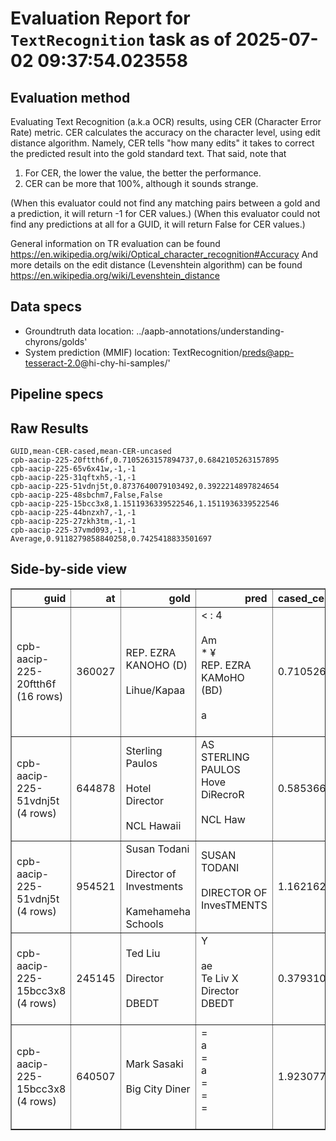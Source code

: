 # Evaluation Report for `TextRecognition` task as of 2025-07-02 09:37:54.023558

## Evaluation method
Evaluating Text Recognition (a.k.a OCR) results, using CER (Character 
Error Rate) metric. CER calculates the accuracy on the character level,
using edit distance algorithm. Namely, CER tells "how many edits" it 
takes to correct the predicted result into the gold standard text. That 
said, note that 

1. For CER, the lower the value, the better the performance.
1. CER can be more that 100%, although it sounds strange. 

(When this evaluator could not find any matching pairs between a gold 
and a prediction, it will return -1 for CER values.)
(When this evaluator could not find any predictions at all for a GUID, 
it will return False for CER values.)

General information on TR evaluation can be found https://en.wikipedia.org/wiki/Optical_character_recognition#Accuracy
And more details on the edit distance (Levenshtein algorithm) can be found https://en.wikipedia.org/wiki/Levenshtein_distance

## Data specs
- Groundtruth data location: ../aapb-annotations/understanding-chyrons/golds'
- System prediction (MMIF) location: TextRecognition/preds@app-tesseract-2.0@hi-chy-hi-samples/'

## Pipeline specs

## Raw Results
```
GUID,mean-CER-cased,mean-CER-uncased
cpb-aacip-225-20ftth6f,0.7105263157894737,0.6842105263157895
cpb-aacip-225-65v6x41w,-1,-1
cpb-aacip-225-31qftxh5,-1,-1
cpb-aacip-225-51vdnj5t,0.8737640079103492,0.3922214897824654
cpb-aacip-225-48sbchm7,False,False
cpb-aacip-225-15bcc3x8,1.1511936339522546,1.1511936339522546
cpb-aacip-225-44bnzxh7,-1,-1
cpb-aacip-225-27zkh3tm,-1,-1
cpb-aacip-225-37vmd093,-1,-1
Average,0.9118279858840258,0.7425418833501697

```

## Side-by-side view
<table border="1" class="dataframe table table-striped" id="sbs-table">
  <thead>
    <tr style="text-align: right;">
      <th>guid</th>
      <th>at</th>
      <th>gold</th>
      <th>pred</th>
      <th>cased_cer</th>
      <th>uncased_cer</th>
    </tr>
  </thead>
  <tbody>
    <tr>
      <td>cpb-aacip-225-20ftth6f (16 rows)</td>
      <td>360027</td>
      <td>REP. EZRA KANOHO (D)<br><br>Lihue/Kapaa</td>
      <td>< : 4<br><br>Am<br>* ¥<br>REP. EZRA KAMoHO (BD)<br><br>a<br><br></td>
      <td>0.710526</td>
      <td>0.684211</td>
    </tr>
    <tr>
      <td>cpb-aacip-225-51vdnj5t (4 rows)</td>
      <td>644878</td>
      <td>Sterling Paulos<br><br>Hotel Director<br><br>NCL Hawaii</td>
      <td>AS<br>STERLING PAULOS<br>Hove DiRecroR<br><br>NCL Haw<br><br></td>
      <td>0.585366</td>
      <td>0.243902</td>
    </tr>
    <tr>
      <td>cpb-aacip-225-51vdnj5t (4 rows)</td>
      <td>954521</td>
      <td>Susan Todani<br><br>Director of Investments<br><br>Kamehameha Schools</td>
      <td>SUSAN TODANI<br><br>DIRECTOR OF InvesTMENTS<br><br></td>
      <td>1.162162</td>
      <td>0.540541</td>
    </tr>
    <tr>
      <td>cpb-aacip-225-15bcc3x8 (4 rows)</td>
      <td>245145</td>
      <td>Ted Liu<br><br>Director<br><br>DBEDT</td>
      <td>Y<br><br>ae<br>Te Liv X<br>Director<br>DBEDT<br><br></td>
      <td>0.379310</td>
      <td>0.379310</td>
    </tr>
    <tr>
      <td>cpb-aacip-225-15bcc3x8 (4 rows)</td>
      <td>640507</td>
      <td>Mark Sasaki<br><br>Big City Diner</td>
      <td>=<br>a<br>=<br>a<br>=<br>=<br>=<br><br></td>
      <td>1.923077</td>
      <td>1.923077</td>
    </tr>
  </tbody>
</table>